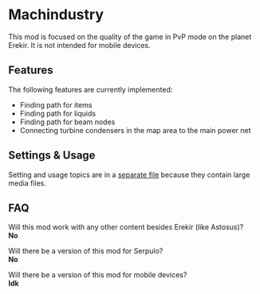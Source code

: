 # Machindustry

This mod is focused on the quality of the game in PvP mode on the planet Erekir. It is not intended for mobile devices.

## Features

The following features are currently implemented:  
- Finding path for items  
- Finding path for liquids  
- Finding path for beam nodes  
- Connecting turbine condensers in the map area to the main power net

## Settings & Usage

Setting and usage topics are in a [separate file](preview/preview.md) because they contain large media files.

## FAQ

Will this mod work with any other content besides Erekir (like Astosus)?<br>
**No**[](/ "Unless someone reworks these algorithms for specific content")

Will there be a version of this mod for Serpulo?<br>
**No**[](/ "Unless someone reworks these algorithms for Serpulo")

Will there be a version of this mod for mobile devices?<br>
**Idk**
